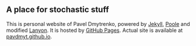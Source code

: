 ## A place for stochastic stuff

This is personal website of Pavel Dmytrenko, powered by [Jekyll](http://jekyllrb.com/), [Poole](http://getpoole.com/) and modified [Lanyon](https://github.com/poole/lanyon). It is hosted by [GitHub Pages](https://pages.github.com/). Actual site is available at [pavdmyt.github.io](http://pavdmyt.github.io/).

